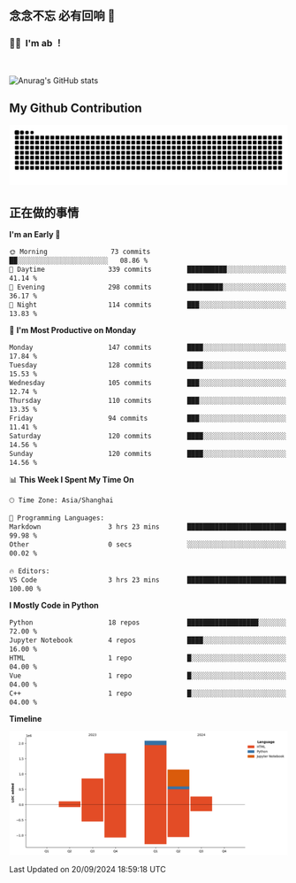 ## 念念不忘 必有回响  👋
### 👨‍🔧&nbsp;&nbsp;I'm ab ！

<br>

![Anurag's GitHub stats](https://github-readme-stats.vercel.app/api?username=abinzzz&count_private=true&show_icons=true&theme=tokyonight)


## My Github Contribution
![](https://github.com/abinzzz/abinzzz/blob/output/github-contribution-grid-snake.svg)

## 正在做的事情

<!--START_SECTION:waka-->
**I'm an Early 🐤** 

```text
🌞 Morning                73 commits          ██░░░░░░░░░░░░░░░░░░░░░░░   08.86 % 
🌆 Daytime                339 commits         ██████████░░░░░░░░░░░░░░░   41.14 % 
🌃 Evening                298 commits         █████████░░░░░░░░░░░░░░░░   36.17 % 
🌙 Night                  114 commits         ███░░░░░░░░░░░░░░░░░░░░░░   13.83 % 
```
📅 **I'm Most Productive on Monday** 

```text
Monday                   147 commits         ████░░░░░░░░░░░░░░░░░░░░░   17.84 % 
Tuesday                  128 commits         ████░░░░░░░░░░░░░░░░░░░░░   15.53 % 
Wednesday                105 commits         ███░░░░░░░░░░░░░░░░░░░░░░   12.74 % 
Thursday                 110 commits         ███░░░░░░░░░░░░░░░░░░░░░░   13.35 % 
Friday                   94 commits          ███░░░░░░░░░░░░░░░░░░░░░░   11.41 % 
Saturday                 120 commits         ████░░░░░░░░░░░░░░░░░░░░░   14.56 % 
Sunday                   120 commits         ████░░░░░░░░░░░░░░░░░░░░░   14.56 % 
```


📊 **This Week I Spent My Time On** 

```text
🕑︎ Time Zone: Asia/Shanghai

💬 Programming Languages: 
Markdown                 3 hrs 23 mins       █████████████████████████   99.98 % 
Other                    0 secs              ░░░░░░░░░░░░░░░░░░░░░░░░░   00.02 % 

🔥 Editors: 
VS Code                  3 hrs 23 mins       █████████████████████████   100.00 % 
```

**I Mostly Code in Python** 

```text
Python                   18 repos            ██████████████████░░░░░░░   72.00 % 
Jupyter Notebook         4 repos             ████░░░░░░░░░░░░░░░░░░░░░   16.00 % 
HTML                     1 repo              █░░░░░░░░░░░░░░░░░░░░░░░░   04.00 % 
Vue                      1 repo              █░░░░░░░░░░░░░░░░░░░░░░░░   04.00 % 
C++                      1 repo              █░░░░░░░░░░░░░░░░░░░░░░░░   04.00 % 
```



**Timeline**

![Lines of Code chart](https://raw.githubusercontent.com/abinzzz/abinzzz/main/assets/bar_graph.png)


 Last Updated on 20/09/2024 18:59:18 UTC
<!--END_SECTION:waka-->



